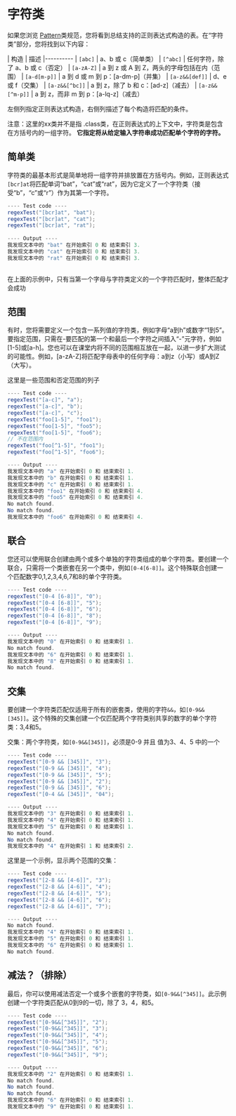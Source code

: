 # 字符类

如果您浏览 [Pattern](https://docs.oracle.com/javase/8/docs/api/java/util/regex/Pattern.html)类规范，您将看到总结支持的正则表达式构造的表。在“字符类”部分，您将找到以下内容：

| 构造 | 描述
|----------
| `[abc]`          | a、b 或 c（简单类） 
| `[^abc]`         | 任何字符，除了 a、b 或 c（否定） 
| `[a-zA-Z]`       | a 到 z 或 A 到 Z，两头的字母包括在内（范围） 
| `[a-d[m-p]]`     | a 到 d 或 m 到 p：[a-dm-p]（并集） 
| `[a-z&&[def]]`     | d、e 或 f（交集） 
| `[a-z&&[^bc]]`     |  a 到 z，除了 b 和 c：[ad-z]（减去） 
| `[a-z&&[^m-p]]`    | a 到 z，而非 m 到 p：[a-lq-z]（减去） 

左侧列指定正则表达式构造，右侧列描述了每个构造将匹配的条件。

注意：这里的xx类并不是指 .class类，在正则表达式的上下文中，字符类是包含在方括号内的一组字符。 **它指定将从给定输入字符串成功匹配单个字符的字符。**

## 简单类

字符类的最基本形式是简单地将一组字符并排放置在方括号内。例如，正则表达式 `[bcr]at`将匹配单词“bat”，“cat”或“rat”，因为它定义了一个字符类（接受“b”，“c”或“r”）作为其第一个字符。
```java
---- Test code ----
regexTest("[bcr]at", "bat");
regexTest("[bcr]at", "cat");
regexTest("[bcr]at", "rat");
        
---- Output ----
我发现文本中的 "bat" 在开始索引 0 和 结束索引 3.
我发现文本中的 "cat" 在开始索引 0 和 结束索引 3.
我发现文本中的 "rat" 在开始索引 0 和 结束索引 3.
        
```
在上面的示例中，只有当第一个字母与字符类定义的一个字符匹配时，整体匹配才会成功

## 范围

有时，您将需要定义一个包含一系列值的字符类，例如字母“a到h”或数字“1到5”。要指定范围，只需在-要匹配的第一个和最后一个字符之间插入“-”元字符，例如[1-5]或[a-h]。您也可以在课堂内将不同的范围相互放在一起，以进一步扩大测试的可能性。例如，[a-zA-Z]将匹配字母表中的任何字母：a到z（小写）或A到Z（大写）。

这里是一些范围和否定范围的列子

```java
---- Test code ----
regexTest("[a-c]", "a");
regexTest("[a-c]", "b");
regexTest("[a-c]", "c");
regexTest("foo[1-5]", "foo1");
regexTest("foo[1-5]", "foo5");
regexTest("foo[1-5]", "foo6");
// 不在范围内
regexTest("foo[^1-5]", "foo1");
regexTest("foo[^1-5]", "foo6");

---- Output ----
我发现文本中的 "a" 在开始索引 0 和 结束索引 1.
我发现文本中的 "b" 在开始索引 0 和 结束索引 1.
我发现文本中的 "c" 在开始索引 0 和 结束索引 1.
我发现文本中的 "foo1" 在开始索引 0 和 结束索引 4.
我发现文本中的 "foo5" 在开始索引 0 和 结束索引 4.
No match found.
No match found.
我发现文本中的 "foo6" 在开始索引 0 和 结束索引 4.

```

## 联合

您还可以使用联合创建由两个或多个单独的字符类组成的单个字符类。要创建一个联合，只需将一个类嵌套在另一个类中，例如`[0-4[6-8]]`。这个特殊联合创建一个匹配数字0,1,2,3,4,6,7和8的单个字符类。

```java
---- Test code ----
regexTest("[0-4 [6-8]]", "0");
regexTest("[0-4 [6-8]]", "5");
regexTest("[0-4 [6-8]]", "6");
regexTest("[0-4 [6-8]]", "8");
regexTest("[0-4 [6-8]]", "9");

---- Output ----
我发现文本中的 "0" 在开始索引 0 和 结束索引 1.
No match found.
我发现文本中的 "6" 在开始索引 0 和 结束索引 1.
我发现文本中的 "8" 在开始索引 0 和 结束索引 1.
No match found.
```

## 交集
要创建一个字符类匹配仅适用于所有的嵌套类，使用的字符`&&`，如`[0-9&&[345]]`。这个特殊的交集创建一个仅匹配两个字符类别共享的数字的单个字符类：3,4和5。 

交集：两个字符类，如`[0-9&&[345]]`，必须是0-9 并且 值为3、4、5 中的一个

```java
---- Test code ----
regexTest("[0-9 && [345]]", "3");
regexTest("[0-9 && [345]]", "4");
regexTest("[0-9 && [345]]", "5");
regexTest("[0-9 && [345]]", "2");
regexTest("[0-9 && [345]]", "6");
regexTest("[0-4 && [345]]", "04");

---- Output ----
我发现文本中的 "3" 在开始索引 0 和 结束索引 1.
我发现文本中的 "4" 在开始索引 0 和 结束索引 1.
我发现文本中的 "5" 在开始索引 0 和 结束索引 1.
No match found.
No match found.
我发现文本中的 "4" 在开始索引 1 和 结束索引 2.
```

这里是一个示例，显示两个范围的交集：
```java
---- Test code ----
regexTest("[2-8 && [4-6]]", "3");
regexTest("[2-8 && [4-6]]", "4");
regexTest("[2-8 && [4-6]]", "5");
regexTest("[2-8 && [4-6]]", "6");
regexTest("[2-8 && [4-6]]", "7");

---- Output ----
No match found.
我发现文本中的 "4" 在开始索引 0 和 结束索引 1.
我发现文本中的 "5" 在开始索引 0 和 结束索引 1.
我发现文本中的 "6" 在开始索引 0 和 结束索引 1.
No match found.
```

## 减法？（排除）
最后，你可以使用减法否定一个或多个嵌套的字符类，如`[0-9&&[^345]]`。此示例创建一个字符类匹配从0到9的一切，除了 3，4，和5。

```java
---- Test code ----
regexTest("[0-9&&[^345]]", "2");
regexTest("[0-9&&[^345]]", "3");
regexTest("[0-9&&[^345]]", "4");
regexTest("[0-9&&[^345]]", "5");
regexTest("[0-9&&[^345]]", "6");
regexTest("[0-9&&[^345]]", "9");

---- Output ----
我发现文本中的 "2" 在开始索引 0 和 结束索引 1.
No match found.
No match found.
No match found.
我发现文本中的 "6" 在开始索引 0 和 结束索引 1.
我发现文本中的 "9" 在开始索引 0 和 结束索引 1.
```

